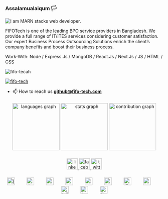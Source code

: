 ### Assalamualaiqum 🏳️ 
![I am MARN stacks web developer.  ](https://media.licdn.com/dms/image/D5612AQEo1QzVMFM_0g/article-cover_image-shrink_600_2000/0/1705299879627?e=1710979200&v=beta&t=jPKBI_dem_quwFVHPWAsRnKIvCRpdG3QodWFhD86IL4)

FIFOTech is one of the leading BPO service providers in Bangladesh. We provide a full range of IT/ITES services considering customer satisfaction. Our expert Business Process Outsourcing Solutions enrich the client’s company benefits and boost their business process.

Work-With: Node / Express.Js / MongoDB / React.Js / Next.Js / JS / HTML / CSS

<p align="left"> <img src="https://komarev.com/ghpvc/?username=fifo-tech&label=Profile%20views&color=0e75b6&style=flat" alt="fifo-tecah" /> </p>

<p align="left"> <a href="https://github.com/ryo-ma/github-profile-trophy"><img src="https://github-profile-trophy.vercel.app/?username=fifo-tech" alt="fifo-tech" /></a> </p>

- 📫 How to reach us **github@fifo-tech.com**

###
<div align="center">
  <img src="https://github-readme-stats.vercel.app/api/top-langs?username=fifo-tech&theme=dark&hide_border=false&layout=compact&card_width=325&bg_color=0D1117&title_color=58A6FF&text_color=C9D1D9&icon_color=58A6FF" height="150" alt="languages graph" />
  <img src="https://github-readme-stats.vercel.app/api?username=fifo-tech&theme=dark&hide_border=false&bg_color=0D1117&title_color=58A6FF&text_color=C9D1D9&icon_color=58A6FF" height="150" alt="stats graph" />
  <img src="https://github-readme-streak-stats.herokuapp.com/?user=fifo-tech&theme=dark&hide_border=false&background=0D1117&fire=58A6FF&ring=58A6FF&currStreakLabel=C9D1D9&sideNums=C9D1D9&currStreakNum=C9D1D9&currStreakIcon=58A6FF&border=0D1117" height="150" alt="contribution graph" />
</div>

<!--
<div align="center">
  <img src="https://github-readme-stats.vercel.app/api/top-langs?username=fifo-tech&theme=dracula&hide_border=false&layout=compact&card_width=325" height="150" alt="languages graph" />
  <img src="https://github-readme-stats.vercel.app/api?username=fifo-tech&theme=dracula&hide_border=false" height="150" alt="stats graph"  />
  <img src="https://github-readme-streak-stats.herokuapp.com/?user=fifo-tech&theme=dracula&hide_border=false" height="150" alt="contribution graph"  />
</div>
-->
###

<div align="center">
  <a href="https://www.linkedin.com/company/fifotech/" target="_blank">
    <img src="https://img.shields.io/static/v1?message=LinkedIn&logo=linkedin&label=&color=0077B5&logoColor=white&labelColor=&style=for-the-badge" height="35" alt="linkedin logo"  />
  </a>
  <a href="https://www.facebook.com/FIFOTech" target="_blank">
    <img src="https://img.shields.io/static/v1?message=Facebook&logo=facebook&label=&color=1877F2&logoColor=white&labelColor=&style=for-the-badge" height="35" alt="facebook logo"  />
  </a>
  <a href="https://twitter.com/" target="_blank">
    <img src="https://img.shields.io/static/v1?message=Twitter&logo=twitter&label=&color=1DA1F2&logoColor=white&labelColor=&style=for-the-badge" height="35" alt="twitter logo"  />
  </a>
</div>

###

<div align="center">
  <img src="https://cdn.jsdelivr.net/gh/devicons/devicon/icons/javascript/javascript-original.svg" height="24" alt="javascript logo"  />
  <img width="30" />
  <img src="https://cdn.jsdelivr.net/gh/devicons/devicon/icons/typescript/typescript-original.svg" height="24" alt="typescript logo"  />
  <img width="30" />
  <img src="https://cdn.jsdelivr.net/gh/devicons/devicon/icons/nodejs/nodejs-original.svg" height="24" alt="nodejs logo"  />
  <img width="30" />
  <img src="https://cdn.jsdelivr.net/gh/devicons/devicon/icons/react/react-original.svg" height="24" alt="react logo"  />
  <img width="30" />
  <img src="https://cdn.jsdelivr.net/gh/devicons/devicon/icons/express/express-original.svg" height="24" alt="express logo"  />
  <img width="30" />
  <img src="https://cdn.jsdelivr.net/gh/devicons/devicon/icons/mongodb/mongodb-original.svg" height="24" alt="mongodb logo"  />
  <img width="30" />
  <img src="https://cdn.jsdelivr.net/gh/devicons/devicon/icons/firebase/firebase-plain.svg" height="24" alt="firebase logo"  />
  <img width="30" />
  <img src="https://cdn.jsdelivr.net/gh/devicons/devicon/icons/sass/sass-original.svg" height="24" alt="sass logo"  />
  <img width="30" />
  <img src="https://cdn.jsdelivr.net/gh/devicons/devicon/icons/tailwindcss/tailwindcss-original-wordmark.svg" height="24" alt="tailwindcss logo"  />
  <img width="30" />
  <img src="https://cdn.jsdelivr.net/gh/devicons/devicon/icons/bootstrap/bootstrap-original.svg" height="24" alt="bootstrap logo"  />
  <img width="30" />
  <img src="https://cdn.jsdelivr.net/gh/devicons/devicon/icons/figma/figma-original.svg" height="24" alt="figma logo"  />
</div>

###
